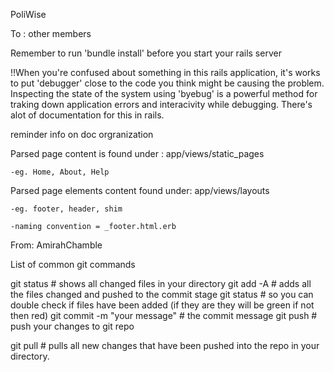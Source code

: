 PoliWise

To : other members

Remember to run 'bundle install' before you start your rails server 

!!When you're confused about something in this rails application, it's works to put 'debugger' close to the 
 code you think might be causing the problem. Inspecting the state of the system using 'byebug' is a powerful
 method for traking down application errors and interacivity while debugging. There's alot of documentation 
 for this in rails. 

reminder info on doc orgranization

Parsed page content is found under : app/views/static_pages

    -eg. Home, About, Help
    
Parsed page elements content found under: app/views/layouts

    -eg. footer, header, shim
    
    -naming convention = _footer.html.erb
    
From: AmirahChamble    


List of common git commands

git status                        # shows all changed files in your directory
git add -A                        # adds all the files changed and pushed to the commit stage
git status                        # so you can double check if files have been added (if they are they 
                                    will be green if not then red)
git commit -m "your message"      # the commit message
git push                          # push your changes to git repo

git pull                          # pulls all new changes that have been pushed into the repo in your directory.